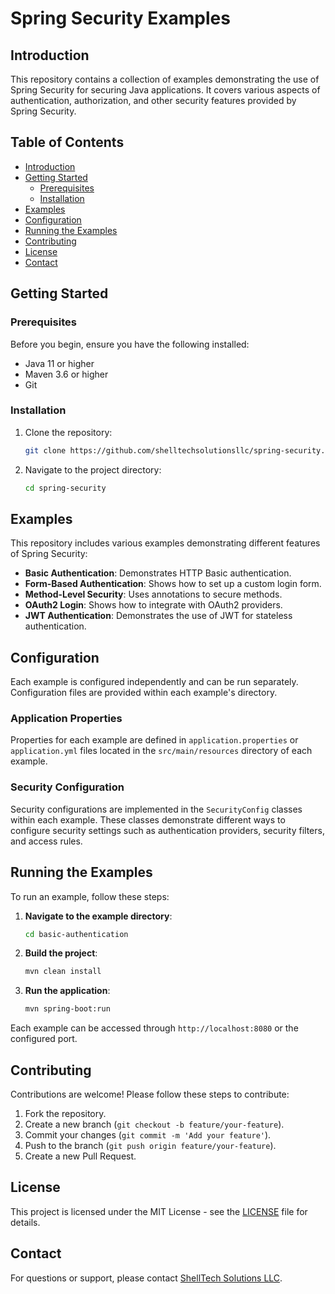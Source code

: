 # Spring Security Examples

## Introduction

This repository contains a collection of examples demonstrating the use of Spring Security for securing Java
applications. It covers various aspects of authentication, authorization, and other security features provided by Spring
Security.

## Table of Contents

- [Introduction](#introduction)
- [Getting Started](#getting-started)
    - [Prerequisites](#prerequisites)
    - [Installation](#installation)
- [Examples](#examples)
- [Configuration](#configuration)
- [Running the Examples](#running-the-examples)
- [Contributing](#contributing)
- [License](#license)
- [Contact](#contact)

## Getting Started

### Prerequisites

Before you begin, ensure you have the following installed:

- Java 11 or higher
- Maven 3.6 or higher
- Git

### Installation

1. Clone the repository:
   ```sh
   git clone https://github.com/shelltechsolutionsllc/spring-security.git
   ```
2. Navigate to the project directory:
   ```sh
   cd spring-security
   ```

## Examples

This repository includes various examples demonstrating different features of Spring Security:

- **Basic Authentication**: Demonstrates HTTP Basic authentication.
- **Form-Based Authentication**: Shows how to set up a custom login form.
- **Method-Level Security**: Uses annotations to secure methods.
- **OAuth2 Login**: Shows how to integrate with OAuth2 providers.
- **JWT Authentication**: Demonstrates the use of JWT for stateless authentication.

## Configuration

Each example is configured independently and can be run separately. Configuration files are provided within each
example's directory.

### Application Properties

Properties for each example are defined in `application.properties` or `application.yml` files located in
the `src/main/resources` directory of each example.

### Security Configuration

Security configurations are implemented in the `SecurityConfig` classes within each example. These classes demonstrate
different ways to configure security settings such as authentication providers, security filters, and access rules.

## Running the Examples

To run an example, follow these steps:

1. **Navigate to the example directory**:
   ```sh
   cd basic-authentication
   ```

2. **Build the project**:
   ```sh
   mvn clean install
   ```

3. **Run the application**:
   ```sh
   mvn spring-boot:run
   ```

Each example can be accessed through `http://localhost:8080` or the configured port.

## Contributing

Contributions are welcome! Please follow these steps to contribute:

1. Fork the repository.
2. Create a new branch (`git checkout -b feature/your-feature`).
3. Commit your changes (`git commit -m 'Add your feature'`).
4. Push to the branch (`git push origin feature/your-feature`).
5. Create a new Pull Request.

## License

This project is licensed under the MIT License - see the [LICENSE](LICENSE) file for details.

## Contact

For questions or support, please contact [ShellTech Solutions LLC](mailto:info@monis-consulting.com).
